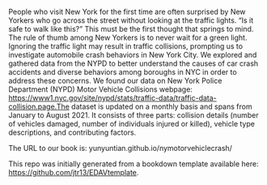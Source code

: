 People who visit New York for the first time are often surprised by New Yorkers who go across the street without looking at the traffic lights. “Is it safe to walk like this?” This must be the first thought that springs to mind. The rule of thumb among New Yorkers is to never wait for a green light. Ignoring the traffic light may result in traffic collisions, prompting us to investigate automobile crash behaviors in New York City. We explored and gathered data from the NYPD to better understand the causes of car crash accidents and diverse behaviors among boroughs in NYC in order to address these concerns.
We found our data on New York Police Department (NYPD) Motor Vehicle Collisions webpage:  https://www1.nyc.gov/site/nypd/stats/traffic-data/traffic-data-collision.page.The dataset is updated on a monthly basis and spans from January to August 2021. It consists of three parts: collision details (number of vehicles damaged, number of individuals injured or killed), vehicle type descriptions, and contributing factors.

The URL to our book is: yunyuntian.github.io/nymotorvehiclecrash/


This repo was initially generated from a bookdown template available here: https://github.com/jtr13/EDAVtemplate.


